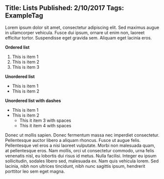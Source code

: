Title: Lists
Published: 2/10/2017
Tags: ExampleTag
---
Lorem ipsum dolor sit amet, consectetur adipiscing elit. Sed maximus augue in ullamcorper vehicula. Fusce dui ipsum, ornare ut enim non, laoreet efficitur tortor. Suspendisse eget gravida sem. Aliquam eget lacinia eros.

**Ordered list**
1. This is item 1
2. This is item 2
3. This is item 3

**Unordered list**
* This is item 1
* This is item 2

**Unordered list with dashes**
- This is item 1
- This is item 2
  - This it item 3 with spaces
  - This it item 4 with spaces

Donec ut mollis sapien. Donec fermentum massa nec imperdiet consectetur. Pellentesque auctor libero a aliquam rhoncus. Fusce ut augue felis. Pellentesque vel eros a nisi laoreet vulputate. Morbi non malesuada quam, at pellentesque eros. Nam mollis, orci ut consectetur commodo, urna felis venenatis nisl, eu lobortis dui risus id metus. Nulla facilisi. Integer eu ipsum sollicitudin, sodales libero sed, malesuada ex. Nam quis vehicula lorem. Sed lacinia, nibh non ultrices tincidunt, nibh nunc sagittis ipsum, hendrerit porttitor leo sem eget magna.
